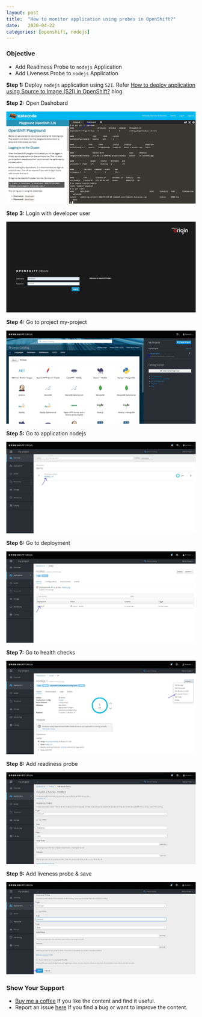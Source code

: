 ```yaml
---
layout: post
title:  "How to monitor application using probes in OpenShift?"
date:   2020-04-22
categories: [openshift, nodejs]
---
```


<!-- ![How to monitor application using probes in OpenShift?](https://raw.githubusercontent.com/sagar-jadhav/sagar-jadhav.github.io/master/static/img/_posts/openshift/6.png) -->

### Objective
- Add Readiness Probe to `nodejs` Application
- Add Liveness Probe to `nodejs` Application

**Step 1:** Deploy `nodejs` application using `S2I`.
Refer [How to deploy application using Source to Image (S2I) in OpenShift?](https://developersthought.in/openshift/nodejs/2020/04/15/application-deployment-s2i.html) blog.

**Step 2:**  Open Dashobard

![Step 2](https://raw.githubusercontent.com/sagar-jadhav/sagar-jadhav.github.io/master/static/img/_posts/openshift/probe_1.JPG)

**Step 3:**  Login with developer user

![Step 3](https://raw.githubusercontent.com/sagar-jadhav/sagar-jadhav.github.io/master/static/img/_posts/openshift/probe_2.jfif)

**Step 4:**  Go to project my-project

![Step 4](https://raw.githubusercontent.com/sagar-jadhav/sagar-jadhav.github.io/master/static/img/_posts/openshift/probe_3.JPG)

**Step 5:**  Go to application nodejs

![Step 5](https://raw.githubusercontent.com/sagar-jadhav/sagar-jadhav.github.io/master/static/img/_posts/openshift/probe_4.JPG)

**Step 6:**  Go to deployment

![Step 6](https://raw.githubusercontent.com/sagar-jadhav/sagar-jadhav.github.io/master/static/img/_posts/openshift/probe_5.JPG)

**Step 7:**  Go to health checks

![Step 7](https://raw.githubusercontent.com/sagar-jadhav/sagar-jadhav.github.io/master/static/img/_posts/openshift/probe_6.JPG)

**Step 8:**  Add readiness probe

![Step 8](https://raw.githubusercontent.com/sagar-jadhav/sagar-jadhav.github.io/master/static/img/_posts/openshift/probe_7.JPG)

**Step 9:**  Add liveness probe & save

![Step 9](https://raw.githubusercontent.com/sagar-jadhav/sagar-jadhav.github.io/master/static/img/_posts/openshift/probe_8.JPG)

### Show Your Support

- [Buy me a coffee](https://www.buymeacoffee.com/sagarjadhv23) If you like the content and find it useful.
- Report an issue [here](https://github.com/developersthought/roadmap/issues/new) If you find a bug or want to improve the content.
